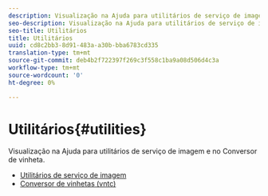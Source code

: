 ```yaml
---
description: Visualização na Ajuda para utilitários de serviço de imagem e no Conversor de vinheta.
seo-description: Visualização na Ajuda para utilitários de serviço de imagem e no Conversor de vinheta.
seo-title: Utilitários
title: Utilitários
uuid: cd8c2bb3-8d91-483a-a30b-bba6783cd335
translation-type: tm+mt
source-git-commit: deb4b2f722397f269c3f558c1ba9a08d506d4c3a
workflow-type: tm+mt
source-wordcount: '0'
ht-degree: 0%

---
```



# Utilitários{#utilities}

Visualização na Ajuda para utilitários de serviço de imagem e no Conversor de vinheta.

* [Utilitários de serviço de imagem](/help/aem-is-ir-api/is-api/is-utils/utilities/c-utils-home.md)
* [Conversor de vinhetas (vntc)](/help/aem-is-ir-api/utilities/c-ir-vignette-converter-vntc/c-ir-vignette-converter-vntc.md)
